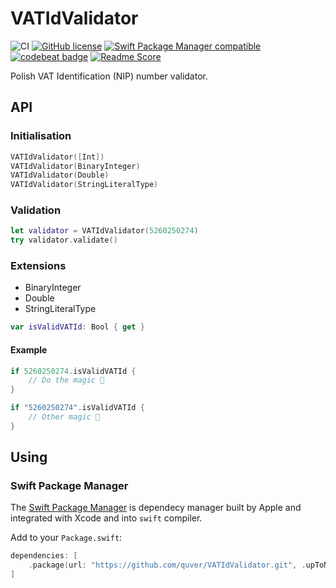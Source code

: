 # VATIdValidator

![CI](https://github.com/quver/VATIdValidator/workflows/CI/badge.svg)
[![GitHub license](https://img.shields.io/github/license/quver/VATIdValidator.svg)]()
[![Swift Package Manager compatible](https://img.shields.io/badge/SPM-compatible-brightgreen.svg)](https://swift.org/package-manager)
[![codebeat badge](https://codebeat.co/badges/a96882e8-2953-4453-8734-cbc6edb9c16c)](https://codebeat.co/projects/github-com-quver-vatidvalidator-master)
[![Readme Score](http://readme-score-api.herokuapp.com/score.svg?url=https://github.com/quver/vatidvalidator)](http://clayallsopp.github.io/readme-score?url=https://github.com/quver/vatidvalidator)

Polish VAT Identification (NIP) number validator.

## API
### Initialisation

```swift
VATIdValidator([Int])
VATIdValidator(BinaryInteger)
VATIdValidator(Double)
VATIdValidator(StringLiteralType)

```
### Validation
```swift
let validator = VATIdValidator(5260250274)
try validator.validate()
```
### Extensions
- BinaryInteger
- Double
- StringLiteralType

```swift
var isValidVATId: Bool { get }
```
#### Example

```swift
if 5260250274.isValidVATId {
	// Do the magic 🎊
}

if "5260250274".isValidVATId {
	// Other magic 🎉
}
```

## Using
### Swift Package Manager

The [Swift Package Manager](https://swift.org/package-manager/) is dependecy manager built by Apple and integrated with Xcode and into `swift` compiler.

Add to your `Package.swift`:

```swift
dependencies: [
    .package(url: "https://github.com/quver/VATIdValidator.git", .upToNextMajor(from: "1.0.0"))
]
```